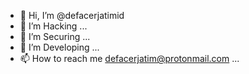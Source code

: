 - 👋 Hi, I’m @defacerjatimid
- 👀 I’m Hacking ...
- 🌱 I’m Securing ...
- 💞️ I’m Developing ...
- 📫 How to reach me defacerjatim@protonmail.com ...

<!---
vision and mission: Untuk membuat komunitad berkembang di ilmu Tech. Berdasar perkembangan yg sangat pekat terhadapa technology. kamu menagadakan open setia day nya. Gunakan lah ilmu sebaik" nya. oke segitu aja, semua nya Study In Hacking to make a money. Bahagiakan lah dirimu dan ortu mu, jika tiada, gunakan lwh ilmu se baik"nya.

okeh sekian aja.

WAAssalamualaikum.
--->

